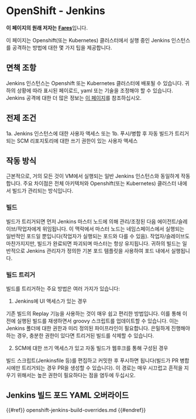 # OpenShift - Jenkins

**이 페이지의 원래 저자는** [**Fares**](https://www.linkedin.com/in/fares-siala/)입니다.

이 페이지는 Openshift(또는 Kubernetes) 클러스터에서 실행 중인 Jenkins 인스턴스를 공격하는 방법에 대한 몇 가지 팁을 제공합니다.

## 면책 조항

Jenkins 인스턴스는 Openshift 또는 Kubernetes 클러스터에 배포될 수 있습니다. 귀하의 상황에 따라 표시된 페이로드, yaml 또는 기술을 조정해야 할 수 있습니다. Jenkins 공격에 대한 더 많은 정보는 [이 페이지](../../../pentesting-ci-cd/jenkins-security/)를 참조하십시오.

## 전제 조건

1a. Jenkins 인스턴스에 대한 사용자 액세스 또는 1b. 푸시/병합 후 자동 빌드가 트리거되는 SCM 리포지토리에 대한 쓰기 권한이 있는 사용자 액세스

## 작동 방식

근본적으로, 거의 모든 것이 VM에서 실행되는 일반 Jenkins 인스턴스와 동일하게 작동합니다. 주요 차이점은 전체 아키텍처와 Openshift(또는 Kubernetes) 클러스터 내에서 빌드가 관리되는 방식입니다.

### 빌드

빌드가 트리거되면 먼저 Jenkins 마스터 노드에 의해 관리/조정된 다음 에이전트/슬레이브/작업자에게 위임됩니다. 이 맥락에서 마스터 노드는 네임스페이스에서 실행되는 일반적인 포드일 뿐입니다(작업자가 실행되는 포드와 다를 수 있음). 작업자/슬레이브도 마찬가지지만, 빌드가 완료되면 파괴되며 마스터는 항상 유지됩니다. 귀하의 빌드는 일반적으로 Jenkins 관리자가 정의한 기본 포드 템플릿을 사용하여 포드 내에서 실행됩니다.

### 빌드 트리거

빌드를 트리거하는 주요 방법은 여러 가지가 있습니다:

1. Jenkins에 UI 액세스가 있는 경우

기존 빌드의 Replay 기능을 사용하는 것이 매우 쉽고 편리한 방법입니다. 이를 통해 이전에 실행된 빌드를 재생하면서 groovy 스크립트를 업데이트할 수 있습니다. 이는 Jenkins 폴더에 대한 권한과 미리 정의된 파이프라인이 필요합니다. 은밀하게 진행해야 하는 경우, 충분한 권한이 있다면 트리거된 빌드를 삭제할 수 있습니다.

2. SCM에 대한 쓰기 액세스가 있고 자동 빌드가 웹후크를 통해 구성된 경우

빌드 스크립트(Jenkinsfile 등)를 편집하고 커밋한 후 푸시하면 됩니다(빌드가 PR 병합 시에만 트리거되는 경우 PR을 생성할 수 있습니다). 이 경로는 매우 시끄럽고 흔적을 지우기 위해서는 높은 권한이 필요하다는 점을 염두에 두십시오.

## Jenkins 빌드 포드 YAML 오버라이드

{{#ref}}
openshift-jenkins-build-overrides.md
{{#endref}}

